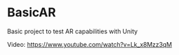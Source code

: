 # BasicAR

Basic project to test AR capabilities with Unity

Video: https://www.youtube.com/watch?v=Lk_x8Mzz3qM
